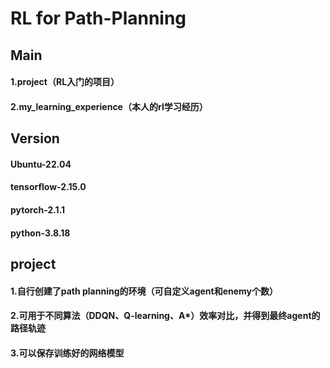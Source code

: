 # RL for Path-Planning

## Main
#### 1.project（RL入门的项目）
#### 2.my_learning_experience（本人的rl学习经历）

## Version
#### Ubuntu-22.04
#### tensorflow-2.15.0
#### pytorch-2.1.1
#### python-3.8.18

## project
#### 1.自行创建了path planning的环境（可自定义agent和enemy个数）
#### 2.可用于不同算法（DDQN、Q-learning、A*）效率对比，并得到最终agent的路径轨迹
#### 3.可以保存训练好的网络模型



